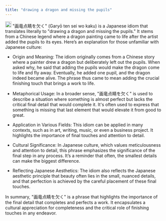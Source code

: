 ```yaml
---
title: "drawing a dragon and missing the pupils"
---
```


<img src='https://scrapbox.io/api/pages/nishio/gpt/icon' alt='gpt.icon' height="19.5"/> "画竜点睛を欠く" (Garyō ten sei wo kaku) is a Japanese idiom that translates literally to "drawing a dragon and missing the pupils." It stems from a Chinese legend where a dragon painting came to life after the artist added the pupils to its eyes. Here’s an explanation for those unfamiliar with Japanese culture:

- Origin and Meaning: The idiom originally comes from a Chinese story where a painter drew a dragon but deliberately left out the pupils. When asked why, he said that adding the pupils would make the dragon come to life and fly away. Eventually, he added one pupil, and the dragon indeed became alive. The phrase thus came to mean adding the crucial finishing touch that brings a work to life.

- Metaphorical Usage: In a broader sense, "画竜点睛を欠く" is used to describe a situation where something is almost perfect but lacks the critical final detail that would complete it. It's often used to express that something is missing that last element that would elevate it from good to great.

- Application in Various Fields: This idiom can be applied in many contexts, such as in art, writing, music, or even a business project. It highlights the importance of final touches and attention to detail.

- Cultural Significance: In Japanese culture, which values meticulousness and attention to detail, this phrase emphasizes the significance of the final step in any process. It’s a reminder that often, the smallest details can make the biggest difference.

- Reflecting Japanese Aesthetics: The idiom also reflects the Japanese aesthetic principle that beauty often lies in the small, nuanced details, and that perfection is achieved by the careful placement of these final touches.

In summary, "画竜点睛を欠く" is a phrase that highlights the importance of the final detail that completes and perfects a work. It encapsulates a cultural appreciation for completeness and the critical role of finishing touches in any endeavor.